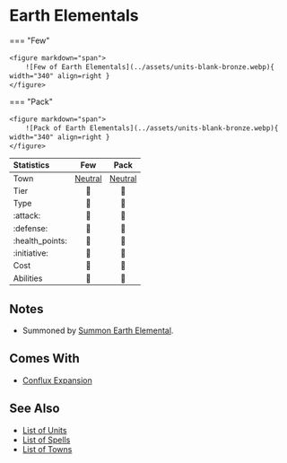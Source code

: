 # Earth Elementals

=== "Few"

    <figure markdown="span">
        ![Few of Earth Elementals](../assets/units-blank-bronze.webp){ width="340" align=right }
    </figure>

=== "Pack"

    <figure markdown="span">
        ![Pack of Earth Elementals](../assets/units-blank-bronze.webp){ width="340" align=right }
    </figure>


| Statistics | Few | Pack |
| :--- | :---: | :---: |
| Town | [Neutral](../towns/neutral.md) | [Neutral](../towns/neutral.md) |
| Tier | 🚧 | 🚧 |
| Type | 🚧 | 🚧 |
| :attack: | 🚧 | 🚧 |
| :defense: | 🚧 | 🚧 |
| :health_points: | 🚧 | 🚧 |
| :initiative: | 🚧 | 🚧 |
| Cost | 🚧 | 🚧 |
| Abilities | 🚧 | 🚧 |


## Notes

- Summoned by [Summon Earth Elemental](../spells/summon_earth_elemental.md).


## Comes With

- [Conflux Expansion](../content/conflux_expansion.md)


## See Also

- [List of Units](index.md)
- [List of Spells](../spells/index.md)
- [List of Towns](../towns/index.md)
